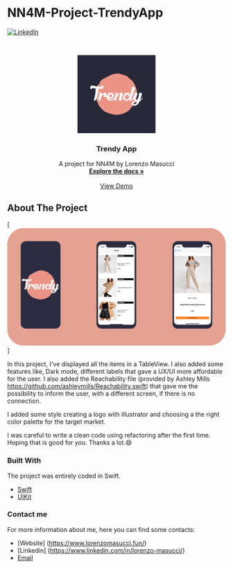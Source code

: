 # NN4M-Project-TrendyApp

[![LinkedIn][linkedin-shield]][linkedin-url]

<!-- PROJECT LOGO -->
<br />
<p align="center">
  <a href="https://github.com/masucci/NN4M-Project-TrendyApp">
    <img src="images/logo.png" alt="Logo" width="180" height="180">
  </a>

  <h3 align="center">Trendy App</h3>

  <p align="center">
    A project for NN4M by Lorenzo Masucci
    <br />
    <a href="https://github.com/masucci/NN4M-Project-TrendyApp"><strong>Explore the docs »</strong></a>
    <br />
    <br />
    <a href="https://github.com/othneildrew/Best-README-Template">View Demo</a>
  </p>
</p>

<!-- ABOUT THE PROJECT -->
## About The Project

[![Product Name Screen Shot][product-screenshot]]

In this project, I've displayed all the items in a TableView. I also added some features like, Dark mode, different labels that gave a UX/UI more affordable for the user. I also added the Reachability file (provided by Ashley Mills https://github.com/ashleymills/Reachability.swift) that gave me the possibility to inform the user, with a different screen, if there is no connection.

I added some style creating a logo with illustrator and choosing a the right color palette for the target market.

I was careful to write a clean code using refactoring after the first time. Hoping that is good for you. Thanks a lot.:smile:

### Built With
The project was entirely coded in Swift.
* [Swift](https://swift.org/)
* [UIKit](https://developer.apple.com/documentation/uikit)

### Contact me
For more information about me, here you can find some contacts:
* [Website] (https://www.lorenzomasucci.fun/)
* [Linkedin] (https://www.linkedin.com/in/lorenzo-masucci/)
* [Email](mailto:lorenzo.masucci@outlook.com)


<!-- MARKDOWN LINKS & IMAGES -->
[linkedin-shield]: https://img.shields.io/badge/-LinkedIn-black.svg?style=flat-square&logo=linkedin&colorB=555
[linkedin-url]: https://www.linkedin.com/in/lorenzo-masucci/
[product-screenshot]: images/example.png
